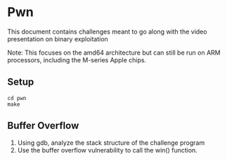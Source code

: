 # Pwn
This document contains challenges meant to go along with the video presentation on binary exploitation

Note: This focuses on the amd64 architecture but can still be run on ARM processors, including the M-series Apple chips.

## Setup
```
cd pwn
make
```

## Buffer Overflow
1. Using gdb, analyze the stack structure of the challenge program
2. Use the buffer overflow vulnerability to call the win() function.
